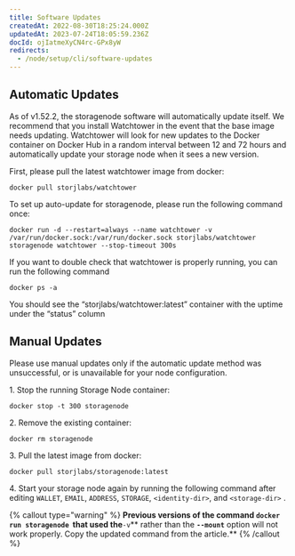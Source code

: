 ```yaml
---
title: Software Updates
createdAt: 2022-08-30T18:25:24.000Z
updatedAt: 2023-07-24T18:05:59.236Z
docId: ojIatmeXyCN4rc-GPx8yW
redirects:
  - /node/setup/cli/software-updates
---
```


## Automatic Updates

As of v1.52.2, the storagenode software will automatically update itself.  We recommend that you install Watchtower in the event that the base image needs updating. Watchtower will look for new updates to the Docker container on Docker Hub in a random interval between 12 and 72 hours and automatically update your storage node when it sees a new version.

First, please pull the latest watchtower image from docker:

```none
docker pull storjlabs/watchtower

```

To set up auto-update for storagenode, please run the following command once:

```none
docker run -d --restart=always --name watchtower -v /var/run/docker.sock:/var/run/docker.sock storjlabs/watchtower storagenode watchtower --stop-timeout 300s
```

If you want to double check that watchtower is properly running, you can run the following command

```none
docker ps -a

```

You should see the “storjlabs/watchtower\:latest” container with the uptime under the “status” column

## Manual Updates

Please use manual updates only if the automatic update method was unsuccessful, or is unavailable for your node configuration.

1\. Stop the running Storage Node container:

```none
docker stop -t 300 storagenode

```

2\. Remove the existing container:

```none
docker rm storagenode

```

3\. Pull the latest image from docker:

```none
docker pull storjlabs/storagenode:latest

```

4\. Start your storage node again by running the following command after editing `WALLET`, `EMAIL`, `ADDRESS`, `STORAGE`, `<identity-dir>`, and `<storage-dir>` [](docId\:HaDkV_0aWg9OJoBe53o-J).

{% callout type="warning"  %} 
**Previous versions of the command  **`docker run storagenode`**  that used the**`-v`** rather than the **`--mount`** option will not work properly. Copy the updated command from the **[](docId\:HaDkV_0aWg9OJoBe53o-J)** article.**
{% /callout %}

